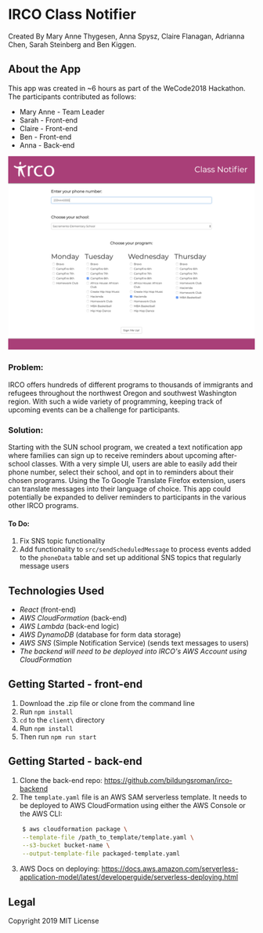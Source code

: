 # IRCO Class Notifier
Created By Mary Anne Thygesen, Anna Spysz, Claire Flanagan, Adrianna Chen, Sarah Steinberg and Ben Kiggen.

## About the App

This app was created in ~6 hours as part of the WeCode2018 Hackathon. The participants contributed as follows: 

* Mary Anne - Team Leader
* Sarah - Front-end
* Claire - Front-end
* Ben - Front-end
* Anna - Back-end

![Screenshot](client/public/screenShot2.png?raw=true "Title")

### Problem:

IRCO offers hundreds of different programs to thousands of immigrants and refugees throughout the northwest Oregon and southwest Washington region. With such a wide variety of programming, keeping track of upcoming events can be a challenge for participants.

### Solution:

Starting with the SUN school program, we created a text notification app where families can sign up to receive reminders about upcoming after-school classes. With a very simple UI, users are able to easily add their phone number, select their school, and opt in to reminders about their chosen programs. Using the To Google Translate Firefox extension, users can translate messages into their language of choice. This app could potentially be expanded to deliver reminders to participants in the various other IRCO programs.

#### To Do:

1. Fix SNS topic functionality
2. Add functionality to `src/sendScheduledMessage` to process events added to the `phoneData` table and set up additional SNS topics that regularly message users

## Technologies Used

* *React* (front-end)
* *AWS CloudFormation* (back-end)
* *AWS Lambda* (back-end logic)
* *AWS DynamoDB* (database for form data storage)
* *AWS SNS* (Simple Notification Service) (sends text messages to users)
* _The backend will need to be deployed into IRCO's AWS Account using CloudFormation_

## Getting Started - front-end

  1. Download the .zip file or clone from the command line
  2. Run ``` npm install ```
  3. `cd` to the `client\` directory
  4. Run ``` npm install ```
  5. Then run ``` npm run start ```

## Getting Started - back-end

  1. Clone the back-end repo: https://github.com/bildungsroman/irco-backend
  2. The `template.yaml` file is an AWS SAM serverless template. It needs to be deployed to AWS CloudFormation using either the AWS Console or the AWS CLI:

```bash
    $ aws cloudformation package \
    --template-file /path_to_template/template.yaml \
    --s3-bucket bucket-name \
    --output-template-file packaged-template.yaml
```

  3. AWS Docs on deploying: https://docs.aws.amazon.com/serverless-application-model/latest/developerguide/serverless-deploying.html 

## Legal
Copyright 2019
MIT License

